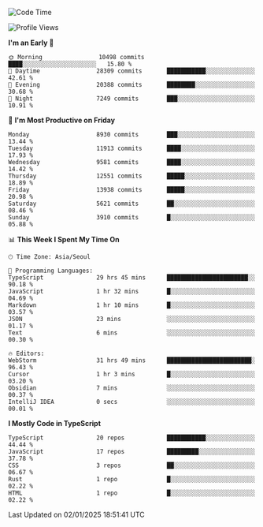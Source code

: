 <!--START_SECTION:waka-->
![Code Time](http://img.shields.io/badge/Code%20Time-7%2C149%20hrs%205%20mins-blue)

![Profile Views](http://img.shields.io/badge/Profile%20Views-0-blue)

**I'm an Early 🐤** 

```text
🌞 Morning                10498 commits       ████░░░░░░░░░░░░░░░░░░░░░   15.80 % 
🌆 Daytime                28309 commits       ███████████░░░░░░░░░░░░░░   42.61 % 
🌃 Evening                20388 commits       ████████░░░░░░░░░░░░░░░░░   30.68 % 
🌙 Night                  7249 commits        ███░░░░░░░░░░░░░░░░░░░░░░   10.91 % 
```
📅 **I'm Most Productive on Friday** 

```text
Monday                   8930 commits        ███░░░░░░░░░░░░░░░░░░░░░░   13.44 % 
Tuesday                  11913 commits       ████░░░░░░░░░░░░░░░░░░░░░   17.93 % 
Wednesday                9581 commits        ████░░░░░░░░░░░░░░░░░░░░░   14.42 % 
Thursday                 12551 commits       █████░░░░░░░░░░░░░░░░░░░░   18.89 % 
Friday                   13938 commits       █████░░░░░░░░░░░░░░░░░░░░   20.98 % 
Saturday                 5621 commits        ██░░░░░░░░░░░░░░░░░░░░░░░   08.46 % 
Sunday                   3910 commits        █░░░░░░░░░░░░░░░░░░░░░░░░   05.88 % 
```


📊 **This Week I Spent My Time On** 

```text
🕑︎ Time Zone: Asia/Seoul

💬 Programming Languages: 
TypeScript               29 hrs 45 mins      ███████████████████████░░   90.18 % 
JavaScript               1 hr 32 mins        █░░░░░░░░░░░░░░░░░░░░░░░░   04.69 % 
Markdown                 1 hr 10 mins        █░░░░░░░░░░░░░░░░░░░░░░░░   03.57 % 
JSON                     23 mins             ░░░░░░░░░░░░░░░░░░░░░░░░░   01.17 % 
Text                     6 mins              ░░░░░░░░░░░░░░░░░░░░░░░░░   00.30 % 

🔥 Editors: 
WebStorm                 31 hrs 49 mins      ████████████████████████░   96.43 % 
Cursor                   1 hr 3 mins         █░░░░░░░░░░░░░░░░░░░░░░░░   03.20 % 
Obsidian                 7 mins              ░░░░░░░░░░░░░░░░░░░░░░░░░   00.37 % 
IntelliJ IDEA            0 secs              ░░░░░░░░░░░░░░░░░░░░░░░░░   00.01 % 
```

**I Mostly Code in TypeScript** 

```text
TypeScript               20 repos            ███████████░░░░░░░░░░░░░░   44.44 % 
JavaScript               17 repos            █████████░░░░░░░░░░░░░░░░   37.78 % 
CSS                      3 repos             ██░░░░░░░░░░░░░░░░░░░░░░░   06.67 % 
Rust                     1 repo              █░░░░░░░░░░░░░░░░░░░░░░░░   02.22 % 
HTML                     1 repo              █░░░░░░░░░░░░░░░░░░░░░░░░   02.22 % 
```




 Last Updated on 02/01/2025 18:51:41 UTC
<!--END_SECTION:waka-->
